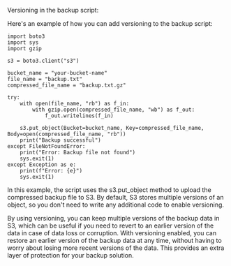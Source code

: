 Versioning in the backup script:

Here's an example of how you can add versioning to the backup script:

```
import boto3
import sys
import gzip

s3 = boto3.client("s3")

bucket_name = "your-bucket-name"
file_name = "backup.txt"
compressed_file_name = "backup.txt.gz"

try:
    with open(file_name, "rb") as f_in:
        with gzip.open(compressed_file_name, "wb") as f_out:
            f_out.writelines(f_in)
    
    s3.put_object(Bucket=bucket_name, Key=compressed_file_name, Body=open(compressed_file_name, "rb"))
    print("Backup successful")
except FileNotFoundError:
    print("Error: Backup file not found")
    sys.exit(1)
except Exception as e:
    print(f"Error: {e}")
    sys.exit(1)
```

In this example, the script uses the s3.put_object method to upload the compressed backup file to S3. By default, S3 stores multiple versions of an object, so you don't need to write any additional code to enable versioning.

By using versioning, you can keep multiple versions of the backup data in S3, which can be useful if you need to revert to an earlier version of the data in case of data loss or corruption. With versioning enabled, you can restore an earlier version of the backup data at any time, without having to worry about losing more recent versions of the data. This provides an extra layer of protection for your backup solution.
